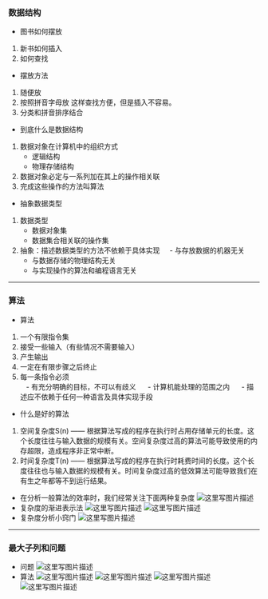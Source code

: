 ### 数据结构
- 图书如何摆放
1. 新书如何插入
2. 如何查找
- 摆放方法
1. 随便放
2. 按照拼音字母放
这样查找方便，但是插入不容易。
3. 分类和拼音排序结合
- 到底什么是数据结构
1. 数据对象在计算机中的组织方式
    - 逻辑结构
    - 物理存储结构
2. 数据对象必定与一系列加在其上的操作相关联
3. 完成这些操作的方法叫算法
- 抽象数据类型
1. 数据类型
    - 数据对象集
    - 数据集合相关联的操作集
2. 抽象：描述数据类型的方法不依赖于具体实现
     - 与存放数据的机器无关
     - 与数据存储的物理结构无关
     - 与实现操作的算法和编程语言无关
   
---
### 算法
- 算法
1. 一个有限指令集
2. 接受一些输入（有些情况不需要输入）
3. 产生输出
4. 一定在有限步骤之后终止
5. 每一条指令必须  
    - 有充分明确的目标，不可以有歧义   
    - 计算机能处理的范围之内   
    - 描述应不依赖于任何一种语言及具体实现手段   
- 什么是好的算法
1. 空间复杂度S(n) —— 根据算法写成的程序在执行时占用存储单元的长度。这个长度往往与输入数据的规模有关。空间复杂度过高的算法可能导致使用的内存超限，造成程序非正常中断。
2.  时间复杂度T(n) —— 根据算法写成的程序在执行时耗费时间的长度。这个长度往往也与输入数据的规模有关。时间复杂度过高的低效算法可能导致我们在有生之年都等不到运行结果。
- 在分析一般算法的效率时，我们经常关注下面两种复杂度
![这里写图片描述](https://img-blog.csdn.net/2018041823382443?watermark/2/text/aHR0cHM6Ly9ibG9nLmNzZG4ubmV0L2J1Y3RfemM=/font/5a6L5L2T/fontsize/400/fill/I0JBQkFCMA==/dissolve/70)
- 复杂度的渐进表示法
![这里写图片描述](https://img-blog.csdn.net/20180418234726712?watermark/2/text/aHR0cHM6Ly9ibG9nLmNzZG4ubmV0L2J1Y3RfemM=/font/5a6L5L2T/fontsize/400/fill/I0JBQkFCMA==/dissolve/70)
![这里写图片描述](https://img-blog.csdn.net/20180418234757269?watermark/2/text/aHR0cHM6Ly9ibG9nLmNzZG4ubmV0L2J1Y3RfemM=/font/5a6L5L2T/fontsize/400/fill/I0JBQkFCMA==/dissolve/70)
- 复杂度分析小窍门
![这里写图片描述](https://img-blog.csdn.net/20180418234952398?watermark/2/text/aHR0cHM6Ly9ibG9nLmNzZG4ubmV0L2J1Y3RfemM=/font/5a6L5L2T/fontsize/400/fill/I0JBQkFCMA==/dissolve/70)

---
### 最大子列和问题
- 问题
![这里写图片描述](https://img-blog.csdn.net/20180419000912820?watermark/2/text/aHR0cHM6Ly9ibG9nLmNzZG4ubmV0L2J1Y3RfemM=/font/5a6L5L2T/fontsize/400/fill/I0JBQkFCMA==/dissolve/70)
- 算法
![这里写图片描述](https://img-blog.csdn.net/20180419001107166?watermark/2/text/aHR0cHM6Ly9ibG9nLmNzZG4ubmV0L2J1Y3RfemM=/font/5a6L5L2T/fontsize/400/fill/I0JBQkFCMA==/dissolve/70)
![这里写图片描述](https://img-blog.csdn.net/20180419001129936?watermark/2/text/aHR0cHM6Ly9ibG9nLmNzZG4ubmV0L2J1Y3RfemM=/font/5a6L5L2T/fontsize/400/fill/I0JBQkFCMA==/dissolve/70)
![这里写图片描述](https://img-blog.csdn.net/20180419001222793?watermark/2/text/aHR0cHM6Ly9ibG9nLmNzZG4ubmV0L2J1Y3RfemM=/font/5a6L5L2T/fontsize/400/fill/I0JBQkFCMA==/dissolve/70)
![这里写图片描述](https://img-blog.csdn.net/20180419001250452?watermark/2/text/aHR0cHM6Ly9ibG9nLmNzZG4ubmV0L2J1Y3RfemM=/font/5a6L5L2T/fontsize/400/fill/I0JBQkFCMA==/dissolve/70)
